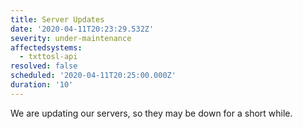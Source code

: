```yaml
---
title: Server Updates
date: '2020-04-11T20:23:29.532Z'
severity: under-maintenance
affectedsystems:
  - txttosl-api
resolved: false
scheduled: '2020-04-11T20:25:00.000Z'
duration: '10'
---
```

We are updating our servers, so they may be down for a short while.

<!--- language code: en -->
